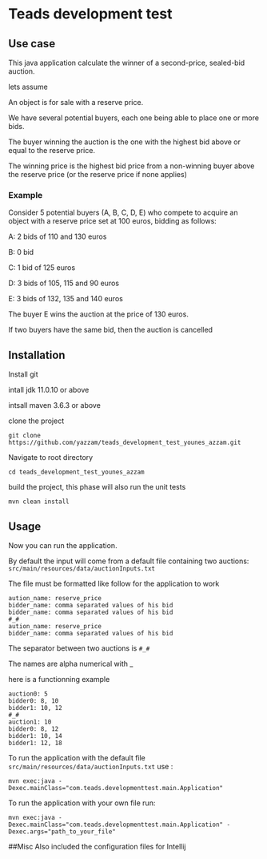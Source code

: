 # Teads development test

## Use case
This java application calculate the winner of a second-price, sealed-bid auction.

lets assume

An object is for sale with a reserve price.

We have several potential buyers, each one being able to place one or more bids.

The buyer winning the auction is the one with the highest bid above or equal to the reserve price.

The winning price is the highest bid price from a non-winning buyer above the reserve price (or the reserve price if none applies)


### Example
Consider 5 potential buyers (A, B, C, D, E) who compete to acquire an object with a reserve price set at 100 euros, bidding as follows:

A: 2 bids of 110 and 130 euros

B: 0 bid

C: 1 bid of 125 euros

D: 3 bids of 105, 115 and 90 euros

E: 3 bids of 132, 135 and 140 euros

The buyer E wins the auction at the price of 130 euros.

If two buyers have the same bid, then the auction is cancelled

## Installation
Install git

intall jdk 11.0.10 or above

intsall maven 3.6.3 or above

clone the project

`git clone https://github.com/yazzam/teads_development_test_younes_azzam.git`

Navigate to root directory

`cd teads_development_test_younes_azzam`

build the project, this phase will also run the unit tests

`mvn clean install`

## Usage
Now you can run the application.

By default the input will come from a default file containing two auctions: `src/main/resources/data/auctionInputs.txt`

The file must be formatted like follow for the application to work

```
aution_name: reserve_price
bidder_name: comma separated values of his bid
bidder_name: comma separated values of his bid
#_#
aution_name: reserve_price
bidder_name: comma separated values of his bid
```

The separator between two auctions is `#_#`

The names are alpha numerical with _

here is a functionning example

```
auction0: 5
bidder0: 8, 10
bidder1: 10, 12
#_#
auction1: 10
bidder0: 8, 12
bidder1: 10, 14
bidder1: 12, 18
```

To run the application with the default file  `src/main/resources/data/auctionInputs.txt` use :

`mvn exec:java -Dexec.mainClass="com.teads.developmenttest.main.Application"`

To run the application with your own file run:

`mvn exec:java -Dexec.mainClass="com.teads.developmenttest.main.Application" -Dexec.args="path_to_your_file"`

##Misc
Also included the configuration files for Intellij

